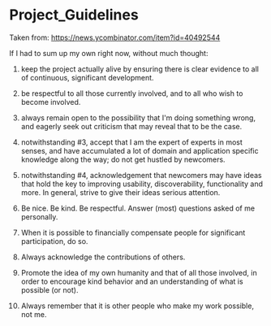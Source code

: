 # Project_Guidelines

Taken from: https://news.ycombinator.com/item?id=40492544

If I had to sum up my own right now, without much thought:

1. keep the project actually alive by ensuring there is clear evidence to all of continuous, significant development.

2. be respectful to all those currently involved, and to all who wish to become involved.

3. always remain open to the possibility that I'm doing something wrong, and eagerly seek out criticism that may reveal that to be the case.

4. notwithstanding #3, accept that I am the expert of experts in most senses, and have accumulated a lot of domain and application specific knowledge along the way; do not get hustled by newcomers.

5. notwithstanding #4, acknowledgement that newcomers may have ideas that hold the key to improving usability, discoverability, functionality and more. In general, strive to give their ideas serious attention.

6. Be nice. Be kind. Be respectful. Answer (most) questions asked of me personally.

7. When it is possible to financially compensate people for significant participation, do so.

8. Always acknowledge the contributions of others.

9. Promote the idea of my own humanity and that of all those involved, in order to encourage kind behavior and an understanding of what is possible (or not).

10. Always remember that it is other people who make my work possible, not me.